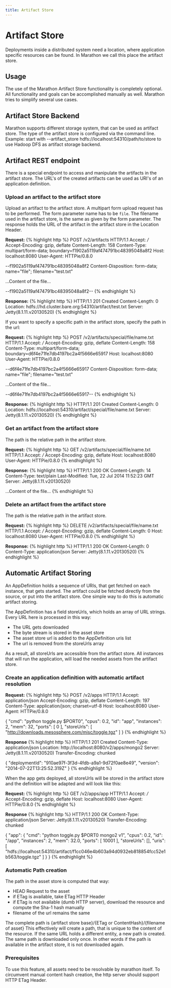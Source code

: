 ```yaml
---
title: Artifact Store
---
```


# Artifact Store

Deployments inside a distributed system need a location, where application specific resources can be found.
In Marathon we call this place the artifact store.


## Usage

The use of the Marathon Artifact Store functionality is completely optional.
All functionality and goals can be accomplished manually as well.
Marathon tries to simplify several use cases.


## Artifact Store Backend

Marathon supports different storage system, that can be used as artifact store.
The type of the artifact store is configured via the command line.
Example: start with --artifact_store hdfs://localhost:54310/path/to/store to use Hadoop DFS 
as artifact storage backend.


## Artifact REST endpoint

There is a special endpoint to access and manipulate the artifacts in the artifact store.
The URL's of the created artifacts can be used as URI's of an application definition.

### Upload an artifact to the artifact store

Upload an artifact to the artifact store.
A multipart form upload request has to be performed.
The form parameter name has to be ```file```.
The filename used in the artifact store, is the same as given by the form parameter.
The response holds the URL of the artifact in the artifact store in the Location Header.

**Request:**
{% highlight http %}
POST /v2/artifacts HTTP/1.1
Accept: */*
Accept-Encoding: gzip, deflate
Content-Length: 158
Content-Type: multipart/form-data; boundary=f1902a5119af474791bc48395048a8f2
Host: localhost:8080
User-Agent: HTTPie/0.8.0

--f1902a5119af474791bc48395048a8f2
Content-Disposition: form-data; name="file"; filename="test.txt"

...Content of the file...

--f1902a5119af474791bc48395048a8f2--
{% endhighlight %}

**Response:**
{% highlight http %}
HTTP/1.1 201 Created
Content-Length: 0
Location: hdfs://hd.cluster.bare.org:54310/artifact/test.txt
Server: Jetty(8.1.11.v20130520)
{% endhighlight %}

If you want to specify a specific path in the artifact store, specify the path in the url:

**Request:**
{% highlight http %}
POST /v2/artifacts/special/file/name.txt HTTP/1.1
Accept: */*
Accept-Encoding: gzip, deflate
Content-Length: 158
Content-Type: multipart/form-data; boundary=d6f4e71fe7db4197bc2a4f5666e65917
Host: localhost:8080
User-Agent: HTTPie/0.8.0

--d6f4e71fe7db4197bc2a4f5666e65917
Content-Disposition: form-data; name="file"; filename="test.txt"

...Content of the file...

--d6f4e71fe7db4197bc2a4f5666e65917--
{% endhighlight %}

**Response:**
{% highlight http %}
HTTP/1.1 201 Created
Content-Length: 0
Location: hdfs://localhost:54310/artifact/special/file/name.txt
Server: Jetty(8.1.11.v20130520)
{% endhighlight %}

### Get an artifact from the artifact store

The path is the relative path in the artifact store.

**Request:**
{% highlight http %}
GET /v2/artifacts/special/file/name.txt HTTP/1.1
Accept: */*
Accept-Encoding: gzip, deflate
Host: localhost:8080
User-Agent: HTTPie/0.8.0
{% endhighlight %}

**Response:**
{% highlight http %}
HTTP/1.1 200 OK
Content-Length: 14
Content-Type: text/plain
Last-Modified: Tue, 22 Jul 2014 11:52:23 GMT
Server: Jetty(8.1.11.v20130520)

...Content of the file...
{% endhighlight %}

### Delete an artifact from the artifact store

The path is the relative path in the artifact store.

**Request:**
{% highlight http %}
DELETE /v2/artifacts/special/file/name.txt HTTP/1.1
Accept: */*
Accept-Encoding: gzip, deflate
Content-Length: 0
Host: localhost:8080
User-Agent: HTTPie/0.8.0
{% endhighlight %}

**Response:**
{% highlight http %}
HTTP/1.1 200 OK
Content-Length: 0
Content-Type: application/json
Server: Jetty(8.1.11.v20130520)
{% endhighlight %}


## Automatic Artifact Storing

An AppDefinition holds a sequence of URIs, that get fetched on each instance, that gets started.
The artifact could be fetched directly from the source, or put into the artifact store.
One simple way to do this is automatic artifact storing.

The AppDefinition has a field storeUrls, which holds an array of URL strings.
Every URL here is processed in this way:

* The URL gets downloaded
* The byte stream is stored in the asset store
* The asset store url is added to the AppDefinition uris list
* The url is removed from the storeUrls array

As a result, all storeUrls are accessible from the artifact store.
All instances that will run the application, will load the needed assets from the artifact store.


### Create an application definition with automatic artifact resolution

**Request:**
{% highlight http %}
POST /v2/apps HTTP/1.1
Accept: application/json
Accept-Encoding: gzip, deflate
Content-Length: 197
Content-Type: application/json; charset=utf-8
Host: localhost:8080
User-Agent: HTTPie/0.8.0

{
    "cmd": "python toggle.py $PORT0", 
    "cpus": 0.2, 
    "id": "app", 
    "instances": 2, 
    "mem": 32, 
    "ports": [
        0
    ], 
    "storeUrls": [
        "http://downloads.mesosphere.com/misc/toggle.tgz"
    ]
}
{% endhighlight %}

**Response**
{% highlight http %}
HTTP/1.1 201 Created
Content-Type: application/json
Location: http://localhost:8080/v2/apps/mongo2
Server: Jetty(8.1.11.v20130520)
Transfer-Encoding: chunked

{
    "deploymentId": "910ae97f-3f3d-4fdb-a9a1-9d72f0ae8e49", 
    "version": "2014-07-22T13:25:52.319Z"
}
{% endhighlight %}

When the app gets deployed, all storeUrls will be stored in the artifact store and
the definition will be adapted and will look like this:

**Request:**
{% highlight http %}
GET /v2/apps/app HTTP/1.1
Accept: */*
Accept-Encoding: gzip, deflate
Host: localhost:8080
User-Agent: HTTPie/0.8.0
{% endhighlight %}

**Response**
{% highlight http %}
HTTP/1.1 200 OK
Content-Type: application/json
Server: Jetty(8.1.11.v20130520)
Transfer-Encoding: chunked

{
    "app": {
        "cmd": "python toggle.py $PORT0 mongo2 v1", 
        "cpus": 0.2, 
        "id": "/app", 
        "instances": 2, 
        "mem": 32.0, 
        "ports": [
            10001
        ], 
        "storeUrls": [], 
        "uris": [
            "hdfs://localhost:54310/artifact/f1cc046e4b603a94d0932eb818854fcc52e1b563/toggle.tgz"
        ] 
    }
}
{% endhighlight %}



### Automatic Path creation
 
The path in the asset store is computed that way:

* HEAD Request to the asset
* if ETag is available, take ETag HTTP Header
* if ETag is not available (dumb HTTP server), download the resource and compute the Sha-1 hash manually
* filename of the url remains the same

The complete path is {artifact store base}/{ETag or ContentHash}/{filename of asset}
This effectively will create a path, that is unique to the content of the resource.
If the same URL holds a different entity, a new path is created.
The same path is downloaded only once. 
In other words if the path is available in the artifact store, it is not downloaded again.


### Prerequisites

To use this feature, all assets need to be resolvable by marathon itself.
To circumvent manual content hash creation, the http server should support HTTP ETag Header. 

